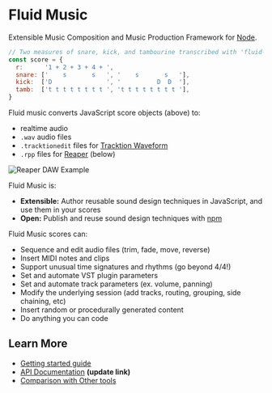 # Fluid Music

Extensible Music Composition and Music Production Framework for [Node](https://nodejs.org).

```javascript
// Two measures of snare, kick, and tambourine transcribed with 'fluid-music'
const score = {
  r:      '1 + 2 + 3 + 4 + ',
  snare: ['    s       s   ', '    s       s   '],
  kick:  ['D               ', '          D  D  '],
  tamb:  ['t t t t t t t t ', 't t t t t t t t '],
}
```

Fluid music converts JavaScript score objects (above) to:

- realtime audio
- `.wav` audio files
- `.tracktionedit` files for [Tracktion Waveform](https://www.tracktion.com/products/waveform-pro)
- `.rpp` files for [Reaper](https://reaper.fm) (below)

![Reaper DAW Example](https://user-images.githubusercontent.com/1512520/102311683-4baa3b80-3f3b-11eb-87d1-85f4909afb0a.png)

Fluid Music is:
- **Extensible:** Author reusable sound design techniques in JavaScript, and use them in your scores
- **Open:** Publish and reuse sound design techniques with [npm](https://npmjs.com)

Fluid Music scores can:
- Sequence and edit audio files (trim, fade, move, reverse)
- Insert MIDI notes and clips
- Support unusual time signatures and rhythms (go beyond 4/4!)
- Set and automate VST plugin parameters
- Set and automate track parameters (ex. volume, panning)
- Modify the underlying session (add tracks, routing, grouping, side chaining, etc)
- Insert random or procedurally generated content
- Do anything you can code

## Learn More

- [Getting started guide](docs/getting-started.md)
- [API Documentation](fluid-music/docs) **(update link)**
- [Comparison with Other tools](docs/comparison.md)
